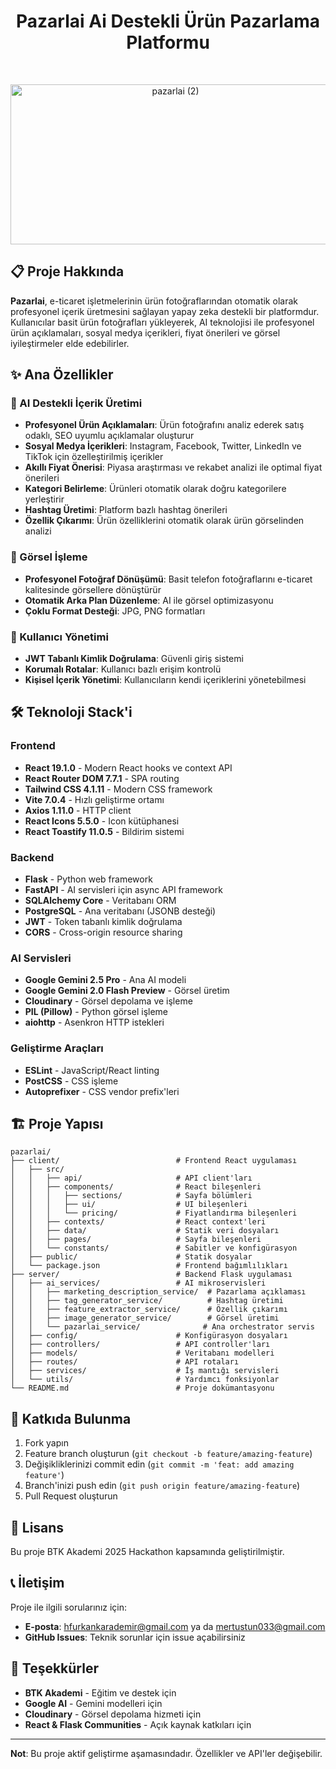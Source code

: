 <h1 align="center"> Pazarlai Ai Destekli Ürün Pazarlama Platformu </h1> <br>
<p align="center">
  <img width="512" height="256" alt="pazarlai (2)" src="https://github.com/user-attachments/assets/4e55800b-4efa-4e65-bcab-1710979d411b" />
</p>


## 📋 Proje Hakkında

**Pazarlai**, e-ticaret işletmelerinin ürün fotoğraflarından otomatik olarak profesyonel içerik üretmesini sağlayan yapay zeka destekli bir platformdur. Kullanıcılar basit ürün fotoğrafları yükleyerek, AI teknolojisi ile profesyonel ürün açıklamaları, sosyal medya içerikleri, fiyat önerileri ve görsel iyileştirmeler elde edebilirler.

## ✨ Ana Özellikler

### 🎯 AI Destekli İçerik Üretimi

-   **Profesyonel Ürün Açıklamaları**: Ürün fotoğrafını analiz ederek satış odaklı, SEO uyumlu açıklamalar oluşturur
-   **Sosyal Medya İçerikleri**: Instagram, Facebook, Twitter, LinkedIn ve TikTok için özelleştirilmiş içerikler
-   **Akıllı Fiyat Önerisi**: Piyasa araştırması ve rekabet analizi ile optimal fiyat önerileri
-   **Kategori Belirleme**: Ürünleri otomatik olarak doğru kategorilere yerleştirir
-   **Hashtag Üretimi**: Platform bazlı hashtag önerileri
-   **Özellik Çıkarımı**: Ürün özelliklerini otomatik olarak ürün görselinden analizi

### 📸 Görsel İşleme

-   **Profesyonel Fotoğraf Dönüşümü**: Basit telefon fotoğraflarını e-ticaret kalitesinde görsellere dönüştürür
-   **Otomatik Arka Plan Düzenleme**: AI ile görsel optimizasyonu
-   **Çoklu Format Desteği**: JPG, PNG formatları

### 🔐 Kullanıcı Yönetimi

-   **JWT Tabanlı Kimlik Doğrulama**: Güvenli giriş sistemi
-   **Korumalı Rotalar**: Kullanıcı bazlı erişim kontrolü
-   **Kişisel İçerik Yönetimi**: Kullanıcıların kendi içeriklerini yönetebilmesi

## 🛠️ Teknoloji Stack'i

### Frontend

-   **React 19.1.0** - Modern React hooks ve context API
-   **React Router DOM 7.7.1** - SPA routing
-   **Tailwind CSS 4.1.11** - Modern CSS framework
-   **Vite 7.0.4** - Hızlı geliştirme ortamı
-   **Axios 1.11.0** - HTTP client
-   **React Icons 5.5.0** - Icon kütüphanesi
-   **React Toastify 11.0.5** - Bildirim sistemi

### Backend

-   **Flask** - Python web framework
-   **FastAPI** - AI servisleri için async API framework
-   **SQLAlchemy Core** - Veritabanı ORM
-   **PostgreSQL** - Ana veritabanı (JSONB desteği)
-   **JWT** - Token tabanlı kimlik doğrulama
-   **CORS** - Cross-origin resource sharing

### AI Servisleri

-   **Google Gemini 2.5 Pro** - Ana AI modeli
-   **Google Gemini 2.0 Flash Preview** - Görsel üretim
-   **Cloudinary** - Görsel depolama ve işleme
-   **PIL (Pillow)** - Python görsel işleme
-   **aiohttp** - Asenkron HTTP istekleri

### Geliştirme Araçları

-   **ESLint** - JavaScript/React linting
-   **PostCSS** - CSS işleme
-   **Autoprefixer** - CSS vendor prefix'leri

## 🏗️ Proje Yapısı

```
pazarlai/
├── client/                          # Frontend React uygulaması
│   ├── src/
│   │   ├── api/                     # API client'ları
│   │   ├── components/              # React bileşenleri
│   │   │   ├── sections/            # Sayfa bölümleri
│   │   │   ├── ui/                  # UI bileşenleri
│   │   │   └── pricing/             # Fiyatlandırma bileşenleri
│   │   ├── contexts/                # React context'leri
│   │   ├── data/                    # Statik veri dosyaları
│   │   ├── pages/                   # Sayfa bileşenleri
│   │   └── constants/               # Sabitler ve konfigürasyon
│   ├── public/                      # Statik dosyalar
│   └── package.json                 # Frontend bağımlılıkları
├── server/                          # Backend Flask uygulaması
│   ├── ai_services/                 # AI mikroservisleri
│   │   ├── marketing_description_service/  # Pazarlama açıklaması
│   │   ├── tag_generator_service/          # Hashtag üretimi
│   │   ├── feature_extractor_service/      # Özellik çıkarımı
│   │   ├── image_generator_service/        # Görsel üretimi
│   │   └── pazarlai_service/              # Ana orchestrator servis
│   ├── config/                      # Konfigürasyon dosyaları
│   ├── controllers/                 # API controller'ları
│   ├── models/                      # Veritabanı modelleri
│   ├── routes/                      # API rotaları
│   ├── services/                    # İş mantığı servisleri
│   └── utils/                       # Yardımcı fonksiyonlar
└── README.md                        # Proje dokümantasyonu
```


## 🤝 Katkıda Bulunma

1. Fork yapın
2. Feature branch oluşturun (`git checkout -b feature/amazing-feature`)
3. Değişikliklerinizi commit edin (`git commit -m 'feat: add amazing feature'`)
4. Branch'inizi push edin (`git push origin feature/amazing-feature`)
5. Pull Request oluşturun

## 📝 Lisans

Bu proje BTK Akademi 2025 Hackathon kapsamında geliştirilmiştir.

## 📞 İletişim

Proje ile ilgili sorularınız için:

-   **E-posta**: hfurkankarademir@gmail.com ya da mertustun033@gmail.com
-   **GitHub Issues**: Teknik sorunlar için issue açabilirsiniz

## 🙏 Teşekkürler

-   **BTK Akademi** - Eğitim ve destek için
-   **Google AI** - Gemini modelleri için
-   **Cloudinary** - Görsel depolama hizmeti için
-   **React & Flask Communities** - Açık kaynak katkıları için

---

**Not**: Bu proje aktif geliştirme aşamasındadır. Özellikler ve API'ler değişebilir.
